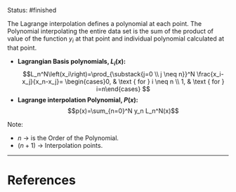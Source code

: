 Status: #finished  

The Lagrange interpolation defines a polynomial at each point. The Polynomial interpolating the entire data set is the sum of the product of value of the function $y_i$ at that point and individual polynomial calculated at that point. 
- **Lagrangian Basis polynomials, $L_i(x)$:**
	$$L_n^N\left(x_i\right)=\prod_{\substack{j=0 \\ j \neq n}}^N \frac{x_i-x_j}{x_n-x_j}= \begin{cases}0, & \text { for } i \neq n \\ 1, & \text { for } i=n\end{cases}
$$
- **Lagrange interpolation Polynomial, $P(x)$:**
	$$p(x)=\sum_{n=0}^N y_n L_n^N(x)$$

Note: 
- $n$ -> is the Order of the Polynomial. 
- $(n+1)$ -> Interpolation points.




---
# References
